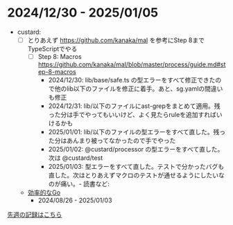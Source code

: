 # 2024/12/30 - 2025/01/05

- custard:
    - [ ] とりあえず <https://github.com/kanaka/mal> を参考にStep 8までTypeScriptでやる
        - [ ] Step 8: Macros <https://github.com/kanaka/mal/blob/master/process/guide.md#step-8-macros>
            - 2024/12/30: lib/base/safe.ts の型エラーをすべて修正できたので他のlib以下のファイルを修正に着手。あと、sg.yamlの間違いも修正
            - 2024/12/31: lib/以下のファイルにast-grepをまとめて適用。残った分は手でやってもいいけど、よく見たらruleを追加すればいけるかも
            - 2025/01/01: lib/以下のファイルの型エラーをすべて直した。残った分はあんまり被ってなかったので手でやった
            - 2025/01/02: @custard/processor の型エラーをすべて直した。次は @custard/test
            - 2025/01/03: 型エラーをすべて直した。テストで分かったバグも直した。次はとりあえずマクロのテストが通せるようにしたいな
のが痛い。- 読書など:
    - [効率的なGo](https://www.oreilly.co.jp//books/9784814400539/)
        - 2024/08/26 - 2025/01/03

[先週の記録はこちら](https://github.com/igrep/daily-commits/blob/f9eb88cd61c4d011325cda54ab351095888b82ac/yesterday.md)
